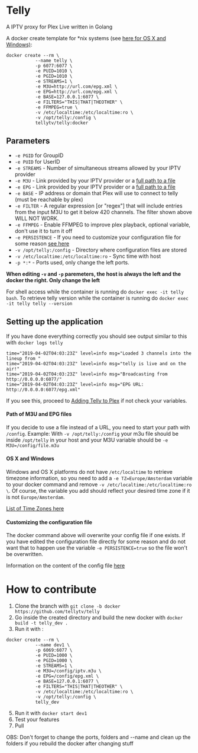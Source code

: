 # Telly

A IPTV proxy for Plex Live written in Golang

A docker create template for *nix systems (see [here for OS X and Windows)](https://github.com/tellytv/telly/blob/docker/README.md#os-x-and-windows):

```
docker create --rm \
           --name telly \
           -p 6077:6077 \
           -e PUID=1010 \
           -e PGID=1010 \
           -e STREAMS=1 \
           -e M3U=http://url.com/epg.xml \
           -e EPG=http://url.com/epg.xml \
           -e BASE=127.0.0.1:6077 \
           -e FILTERS="THIS|THAT|THEOTHER" \
           -e FFMPEG=true \
           -v /etc/localtime:/etc/localtime:ro \
           -v /opt/telly:/config \
           tellytv/telly:docker
```
## Parameters

* `-e PGID` for GroupID
* `-e PUID` for UserID 
* `-e STREAMS` - Number of simultaneous streams allowed by your IPTV provider
* `-e M3U` - Link provided by your IPTV provider or a [full path to a file](https://github.com/tellytv/telly/blob/docker/README.md#path-of-m3u-and-epg-files)
* `-e EPG` - Link provided by your IPTV provider or a [full path to a file](https://github.com/tellytv/telly/blob/docker/README.md#path-of-m3u-and-epg-files)
* `-e BASE` - IP address or domain that Plex will use to connect to telly (must be reachable by plex)
* `-e FILTER` - A regular expression [or "regex"] that will include entries from the input M3U to get it below 420 channels.  The filter shown above WILL NOT WORK.
* `-e FFMPEG` - Enable FFMPEG to improve plex playback, optional variable, don't use it to turn it off
* `-e PERSISTENCE` - If you need to customize your configuration file for some reason [see here](https://github.com/tellytv/telly#customizing-the-configuration-file)
* `-v /opt/telly:/config` - Directory where configuration files are stored
* `-v /etc/localtime:/etc/localtime:ro` - Sync time with host
* `-p *:*` - Ports used, only change the left ports.

**When editing `-v` and `-p` paremeters, the host is always the left and the docker the right. Only change the left**

For shell access while the container is running do `docker exec -it telly bash`.
To retrieve telly version while the container is running do `docker exec -it telly telly --version`

## Setting up the application 

If you have done everything correctly you should see output similar to this with `docker logs telly`

```
time="2019-04-02T04:03:23Z" level=info msg="Loaded 3 channels into the lineup from "
time="2019-04-02T04:03:23Z" level=info msg="telly is live and on the air!"
time="2019-04-02T04:03:23Z" level=info msg="Broadcasting from http://0.0.0.0:6077/"
time="2019-04-02T04:03:23Z" level=info msg="EPG URL: http://0.0.0.0:6077/epg.xml"
```

If you see this, proceed to [Adding Telly to Plex](https://github.com/tellytv/telly/wiki/Adding-Telly-to-Plex) if not check your variables.

#### Path of M3U and EPG files

If you decide to use a file instead of a URL, you need to start your path with `/config`.
Example: With `-v /opt/telly:/config` your m3u file should be inside `/opt/telly` in your host and your M3U variable should be `-e M3U=/config/file.m3u`

#### OS X and Windows

Windows and OS X platforms do not have `/etc/localtime` to retrieve timezone information, so you need to add a `-e TZ=Europe/Amsterdam` variable to your docker command and remove `-v /etc/localtime:/etc/localtime:ro \`.  Of course, the variable you add should reflect your desired time zone if it is not `Europe/Amsterdam`.

[List of Time Zones here](https://timezonedb.com/time-zones)

#### Customizing the configuration file 

The docker command above will overwrite your config file if one exists.  If you have edited the configuration file directly for some reason and do not want that to happen use the variable `-e PERSISTENCE=true` so the file won't be overwritten. 

Information on the content of the config file [here](https://github.com/tellytv/telly/wiki/Running-Telly%3A-Config-File)

# How to contribute

1. Clone the branch with `git clone -b docker https://github.com/tellytv/telly`
2. Go inside the created directory and build the new docker with `docker build -t telly_dev .`
3. Run it with :
```
docker create --rm \
           --name dev1 \
           -p 6069:6077 \
           -e PUID=1000 \
           -e PGID=1000 \
           -e STREAMS=1 \
           -e M3U=/config/iptv.m3u \
           -e EPG=/config/epg.xml \
           -e BASE=127.0.0.1:6077 \
           -e FILTERS="THIS|THAT|THEOTHER" \
           -v /etc/localtime:/etc/localtime:ro \
           -v /opt/telly:/config \
           telly_dev
```
5. Run it with `docker start dev1`
6. Test your features
7. Pull 

OBS: Don't forget to change the ports, folders and --name and clean up the folders if you rebuild the docker after changing stuff

